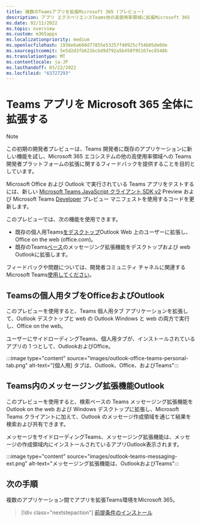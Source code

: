 ```yaml
---
title: 複数のTeamsアプリを拡張Microsoft 365 (プレビュー)
description: アプリ エクスペリエンスTeams他の高使用率領域に拡張Microsoft 365
ms.date: 02/11/2022
ms.topic: overview
ms.custom: m365apps
ms.localizationpriority: medium
ms.openlocfilehash: 1936e6a660d77855e53257f40925cf54b05de0de
ms.sourcegitcommit: 5e5d2d3fb621bcbd9d792a5b450f95167ec8548b
ms.translationtype: MT
ms.contentlocale: ja-JP
ms.lasthandoff: 03/22/2022
ms.locfileid: "63727293"
---
```

# <a name="extend-teams-apps-across-microsoft-365"></a>Teams アプリを Microsoft 365 全体に拡張する

> [!NOTE]
> この初期の開発者プレビューは、Teams 開発者に既存のアプリケーションに新しい機能を試し、Microsoft 365 エコシステムの他の高使用率[](/microsoftteams/platform/feedback)領域への Teams 開発者プラットフォームの拡張に関するフィードバックを提供することを目的としています。

Microsoft Office および Outlook で実行されている Teams アプリをテストするには、新しい [Microsoft Teams JavaScript クライアント SDK v2](using-teams-client-sdk-preview.md) Preview および Microsoft Teams [Developer](../resources/schema/manifest-schema-dev-preview.md) プレビュー マニフェストを使用するコードを更新します。

このプレビューでは、次の機能を使用できます。

- 既存の個人用Teams[をデスクトップ](/microsoftteams/platform/tabs/how-to/create-personal-tab)Outlook Web 上のユーザーに拡張し、Office on the web (office.com)。
- 既存のTeams[ベース](/microsoftteams/platform/messaging-extensions/how-to/search-commands/define-search-command)のメッセージング拡張機能をデスクトップおよび web Outlookに拡張します。

フィードバックや問題については、開発者コミュニティ チャネルに関連するMicrosoft Teams[使用してください](/microsoftteams/platform/feedback)。

## <a name="teams-personal-tabs-in-office-and-outlook"></a>Teamsの個人用タブをOfficeおよびOutlook

このプレビューを使用すると、Teams 個人用タブ アプリケーションを拡張して、Outlook デスクトップと web の Outlook Windows と web の両方で実行し、Office on the web。

ユーザーにサイドローディングTeams、個人用タブが、インストールされているアプリの 1 つとして、OutlookおよびOffice。

:::image type="content" source="images/outlook-office-teams-personal-tab.png" alt-text="[個人用] タブは、Outlook、Office、およびTeams":::

## <a name="teams-messaging-extensions-in-outlook"></a>Teams内のメッセージング拡張機能Outlook

このプレビューを使用すると、検索ベースの Teams メッセージング拡張機能を Outlook on the web および Windows デスクトップに拡張し、Microsoft Teams クライアントに加えて、Outlook のメッセージ作成領域を通じて結果を検索および共有できます。

メッセージをサイドローディングTeams、メッセージング拡張機能は、メッセージの作成領域内にインストールされているアプリOutlook表示されます。

:::image type="content" source="images/outlook-teams-messaging-ext.png" alt-text="メッセージング拡張機能は、OutlookおよびTeams":::

## <a name="next-steps"></a>次の手順

複数のアプリケーション間でアプリを拡張Teams環境をMicrosoft 365。

> [!div class="nextstepaction"]
> [前提条件のインストール](prerequisites.md)
